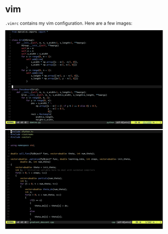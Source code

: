 # vim
`.vimrc` contains my vim configuration. Here are a few images:


![img1](https://raw.githubusercontent.com/vivek3141/vim/master/img/img1.png)
![img2](https://raw.githubusercontent.com/vivek3141/vim/master/img/img2.png)
